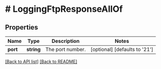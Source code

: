 # # LoggingFtpResponseAllOf

## Properties

Name | Type | Description | Notes
------------ | ------------- | ------------- | -------------
**port** | **string** | The port number. | [optional]  [defaults to '21']


[[Back to API list]](../../README.md#endpoints) [[Back to README]](../../README.md)
